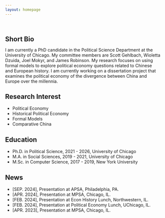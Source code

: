 ```yaml
---
layout: homepage
---
```


<h1 id="about-me"></h1>

<h2 style="margin: 60px 0px 10px;">Short Bio</h2>

I am currently a PhD candidate in the Political Science Department at the University of Chicago. My committee members are Scott Gehlbach, Wioletta Dzuida, Joel Mokyr, and James Robinson. My research focuses on using formal models to explore political economy questions related to Chinese and European history. I am currently working on a dissertation project that examines the political economy of the divergence between China and Europe over the millennia.

## Research Interest

- Political Economy 
- Historical Political Economy
- Formal Models
- Comparative China

## Education
- Ph.D. in Political Science, 2021 - 2026, University of Chicago
- M.A. in Social Sciences, 2019 - 2021, University of Chicago
- M.Sc. in Computer Science, 2017 - 2019, New York University

## News
- [SEP. 2024], Presentation at APSA, Philadelphia, PA.
- [APR. 2024], Presentation at MPSA, Chicago, IL.
- [FEB. 2024], Presentation at Econ History Lunch, Northwestern, IL.
- [FEB. 2024], Presentation at Political Economy Lunch, UChicago, IL.
- [APR. 2023], Presentation at MPSA, Chicago, IL.
